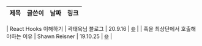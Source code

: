| 제목 | 글쓴이 | 날짜 | 링크 |
| :--: | :----: | :--: | :--: |

| React Hooks 이해하기 | 곽태욱님 블로그 | 20.9.16 | <a href="https://velog.io/@gwak2837/React-Hooks%EC%9D%98-%EC%9D%B4%ED%95%B4#%EC%A3%BC%EC%9D%98%ED%95%A0-%EC%A0%90" target="_blank">🌐</a> |
| 훅을 최상단에서 호출해야하는 이유 | Shawn Reisner | 19.10.25 | <a href="https://github.com/hyunjinee/react-docs/blob/master/docs/react/hooks/%ED%9B%85%EC%9D%84%20%EC%B5%9C%EC%83%81%EB%8B%A8%EC%97%90%EC%84%9C%20%ED%98%B8%EC%B6%9C%ED%95%B4%EC%95%BC%ED%95%98%EB%8A%94%20%EC%9D%B4%EC%9C%A0.md" target="_blank">🌐</a> |

